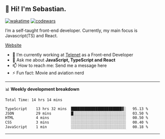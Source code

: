 ## 👋 Hi! I'm Sebastian.

[![wakatime](https://wakatime.com/badge/user/df0036c6-328a-4a39-be9b-e49417ed22a1.svg)](https://wakatime.com/@df0036c6-328a-4a39-be9b-e49417ed22a1)
[![codewars](https://www.codewars.com/users/sebavuye/badges/small)](https://www.codewars.com/users/sebavuye)

I’m a self-taught front-end developer. Currently, my main focus is Javascript(TS) and React.

[Website](https://sebastianvuye.be)

- 🔭 I’m currently working at [Telenet](https://telenet.be/) as a Front-end Developer
- 💬 Ask me about **JavaScript, TypeScript and React**
- 📫 How to reach me: Send me a message here
- ⚡ Fun fact: Movie and aviation nerd

-------

📊 **Weekly development breakdown**

<!--START_SECTION:waka-->

```txt
Total Time: 14 hrs 14 mins

TypeScript    13 hrs 32 mins  ███████████████████████▓░   95.13 %
JSON          29 mins         █░░░░░░░░░░░░░░░░░░░░░░░░   03.50 %
HTML          4 mins          ░░░░░░░░░░░░░░░░░░░░░░░░░   00.50 %
CSS           3 mins          ░░░░░░░░░░░░░░░░░░░░░░░░░   00.40 %
JavaScript    1 min           ░░░░░░░░░░░░░░░░░░░░░░░░░   00.18 %
```

<!--END_SECTION:waka-->
-------
